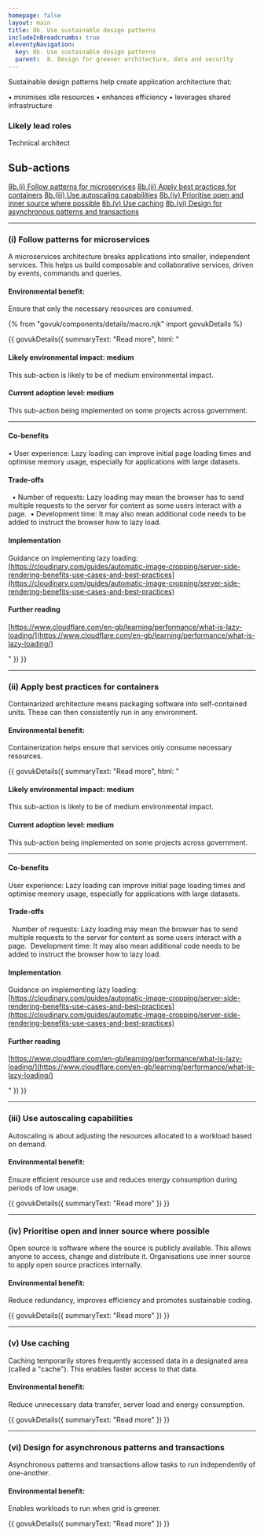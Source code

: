 ```yaml
---
homepage: false
layout: main
title: 8b. Use sustainable design patterns
includeInBreadcrumbs: true
eleventyNavigation:
  key: 8b. Use sustainable design patterns
  parent:  8. Design for greener architecture, data and security
---
```


Sustainable design patterns help create application architecture that:

• minimises idle resources
• enhances efficiency
• leverages shared infrastructure

### Likely lead roles

Technical architect

## Sub-actions

[8b.(i) Follow patterns for microservices](#(i)-follow-patterns-for-microservices)
[8b.(ii) Apply best practices for containers](#(ii)-apply-best-practices-for-containers)
[8b.(iii) Use autoscaling capabilities](#(iii)-use-autoscaling-capabilities)
[8b.(iv) Prioritise open and inner source where possible](#(iv)-prioritise-open-and-inner-source-where-possible)
[8b.(v) Use caching](#(v)-use-caching)
[8b.(vi) Design for asynchronous patterns and transactions](#(vi)-design-for-asynchronous-patterns-and-transactions)

* * *

###  (i) Follow patterns for microservices

A microservices architecture breaks applications into smaller, independent services. This helps us build composable and collaborative services, driven by events, commands and queries. 

#### Environmental benefit: 
Ensure that only the necessary resources are consumed.

{% from "govuk/components/details/macro.njk" import govukDetails %}

{{ govukDetails({
  summaryText: "Read more",
  html: "

#### Likely environmental impact: medium

This sub-action is likely to be of medium environmental impact.

#### Current adoption level: medium

This sub-action being implemented on some projects across government.

***
  
#### Co-benefits

• User experience: Lazy loading can improve initial page loading times and optimise memory usage, especially for applications with large datasets. 

#### Trade-offs
 
• Number of requests: Lazy loading may mean the browser has to send multiple requests to the server for content as some users interact with a page. 
• Development time: It may also mean additional code needs to be added to instruct the browser how to lazy load. 

#### Implementation

Guidance on implementing lazy loading:
[https://cloudinary.com/guides/automatic-image-cropping/server-side-rendering-benefits-use-cases-and-best-practices](https://cloudinary.com/guides/automatic-image-cropping/server-side-rendering-benefits-use-cases-and-best-practices)

#### Further reading 

[https://www.cloudflare.com/en-gb/learning/performance/what-is-lazy-loading/](https://www.cloudflare.com/en-gb/learning/performance/what-is-lazy-loading/)

"
}) }}

***

###  (ii) Apply best practices for containers

Containarized architecture means packaging software into self-contained units. These can then consistently run in any environment.

#### Environmental benefit: 
Containerization helps ensure that services only consume necessary resources.

{{ govukDetails({
  summaryText: "Read more",
  html: "

#### Likely environmental impact: medium

This sub-action is likely to be of medium environmental impact.

#### Current adoption level: medium

This sub-action being implemented on some projects across government.

***
  
#### Co-benefits

User experience: Lazy loading can improve initial page loading times and optimise memory usage, especially for applications with large datasets. 

#### Trade-offs
 
Number of requests: Lazy loading may mean the browser has to send multiple requests to the server for content as some users interact with a page. 
Development time: It may also mean additional code needs to be added to instruct the browser how to lazy load. 

#### Implementation

Guidance on implementing lazy loading:
[https://cloudinary.com/guides/automatic-image-cropping/server-side-rendering-benefits-use-cases-and-best-practices](https://cloudinary.com/guides/automatic-image-cropping/server-side-rendering-benefits-use-cases-and-best-practices)

#### Further reading 

[https://www.cloudflare.com/en-gb/learning/performance/what-is-lazy-loading/](https://www.cloudflare.com/en-gb/learning/performance/what-is-lazy-loading/)

"
}) }}

* * *

### (iii) Use autoscaling capabilities

Autoscaling is about adjusting the resources allocated to a workload based on demand.

#### Environmental benefit: 
Ensure efficient resource use and reduces energy consumption during periods of low usage.

{{ govukDetails({
  summaryText: "Read more"
}) }}

* * *

### (iv) Prioritise open and inner source where possible

Open source is software where the source is publicly available. This allows anyone to access, change and distribute it. Organisations use inner source to apply open source practices internally.

#### Environmental benefit: 
Reduce redundancy, improves efficiency and promotes sustainable coding.

{{ govukDetails({
  summaryText: "Read more"
}) }}

* * *

### (v) Use caching

Caching temporarily stores frequently accessed data in a designated area (called a "cache"). This enables faster access to that data.

#### Environmental benefit: 
Reduce unnecessary data transfer, server load and energy consumption.

{{ govukDetails({
  summaryText: "Read more"
}) }}

* * *

### (vi) Design for asynchronous patterns and transactions

Asynchronous patterns and transactions allow tasks to run independently of one-another. 

#### Environmental benefit: 
Enables workloads to run when grid is greener.

{{ govukDetails({
  summaryText: "Read more"
}) }}